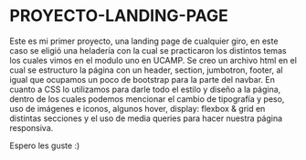 # PROYECTO-LANDING-PAGE
Este es mi primer proyecto, una landing page de cualquier giro, en este caso se eligió una heladería con la cual se practicaron los distintos temas 
los cuales vimos en el modulo uno en UCAMP. Se creo un archivo html en el cual se estructuro la página con un header, section, jumbotron, footer, al igual 
que ocupamos un poco de bootstrap para la parte del navbar. En cuanto a CSS lo utilizamos para darle todo el estilo y diseño a la página, dentro de los cuales 
podemos mencionar el cambio de tipografía y peso, uso de imágenes e iconos, algunos hover, display: flexbox & grid en distintas secciones y el uso de 
media queries para hacer nuestra página responsiva.

Espero les guste :) 
